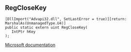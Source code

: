 ## RegCloseKey

```
[DllImport("Advapi32.dll", SetLastError = true)][return: MarshalAs(UnmanagedType.U4)]
public static extern uint RegCloseKey(
   IntPtr hKey
);
```

[Microsoft documentation](https://docs.microsoft.com/en-us/windows/win32/api/winreg/nf-winreg-regclosekey)

